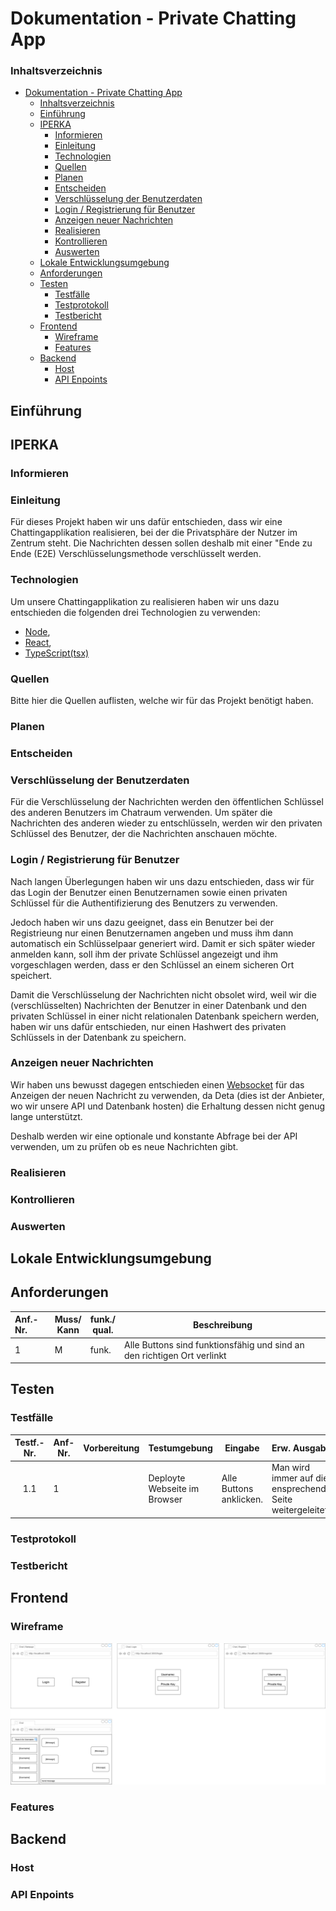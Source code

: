 # Dokumentation - Private Chatting App

### Inhaltsverzeichnis

- [Dokumentation - Private Chatting App](#dokumentation---private-chatting-app)
    - [Inhaltsverzeichnis](#inhaltsverzeichnis)
  - [Einführung](#einführung)
  - [IPERKA](#iperka)
    - [Informieren](#informieren)
    - [Einleitung](#einleitung)
    - [Technologien](#technologien)
    - [Quellen](#quellen)
    - [Planen](#planen)
    - [Entscheiden](#entscheiden)
    - [Verschlüsselung der Benutzerdaten](#verschlüsselung-der-benutzerdaten)
    - [Login / Registrierung für Benutzer](#login--registrierung-für-benutzer)
    - [Anzeigen neuer Nachrichten](#anzeigen-neuer-nachrichten)
    - [Realisieren](#realisieren)
    - [Kontrollieren](#kontrollieren)
    - [Auswerten](#auswerten)
  - [Lokale Entwicklungsumgebung](#lokale-entwicklungsumgebung)
  - [Anforderungen](#anforderungen)
  - [Testen](#testen)
    - [Testfälle](#testfälle)
    - [Testprotokoll](#testprotokoll)
    - [Testbericht](#testbericht)
  - [Frontend](#frontend)
    - [Wireframe](#wireframe)
    - [Features](#features)
  - [Backend](#backend)
    - [Host](#host)
    - [API Enpoints](#api-enpoints)

## Einführung

## IPERKA

### Informieren

### Einleitung

Für dieses Projekt haben wir uns dafür entschieden, dass wir eine Chattingapplikation realisieren, bei der die Privatsphäre der Nutzer im Zentrum steht. Die Nachrichten dessen sollen deshalb mit einer "Ende zu Ende (E2E) Verschlüsselungsmethode verschlüsselt werden.

### Technologien

Um unsere Chattingapplikation zu realisieren haben wir uns dazu entschieden die folgenden drei Technologien zu verwenden:

- [Node](https://nodejjs.org/en/about/),
- [React](https://reactjs.org),
- [TypeScript(tsx)](https://www.typescriptlang.org)

### Quellen

Bitte hier die Quellen auflisten, welche wir für das Projekt benötigt haben.

### Planen

### Entscheiden

### Verschlüsselung der Benutzerdaten

Für die Verschlüsselung der Nachrichten werden den öffentlichen Schlüssel des anderen Benutzers im Chatraum verwenden. Um später die Nachrichten des anderen wieder zu entschlüsseln, werden wir den privaten Schlüssel des Benutzer, der die Nachrichten anschauen möchte.

### Login / Registrierung für Benutzer

Nach langen Überlegungen haben wir uns dazu entschieden, dass wir für das Login der Benutzer einen Benutzernamen sowie einen privaten Schlüssel für die Authentifizierung des Benutzers zu verwenden.

Jedoch haben wir uns dazu geeignet, dass ein Benutzer bei der Registrieung nur einen Benutzernamen angeben und muss ihm dann automatisch ein Schlüsselpaar generiert wird. Damit er sich später wieder anmelden kann, soll ihm der private Schlüssel angezeigt und ihm vorgeschlagen werden, dass er den Schlüssel an einem sicheren Ort speichert.

Damit die Verschlüsselung der Nachrichten nicht obsolet wird, weil wir die (verschlüsselten) Nachrichten der Benutzer in einer Datenbank und den privaten Schlüssel in einer nicht relationalen Datenbank speichern werden, haben wir uns dafür entschieden, nur einen Hashwert des privaten Schlüssels in der Datenbank zu speichern.

### Anzeigen neuer Nachrichten

Wir haben uns bewusst dagegen entschieden einen [Websocket](https://de.wikipedia.org/wiki/WebSocket) für das Anzeigen der neuen Nachricht zu verwenden, da Deta (dies ist der Anbieter, wo wir unsere API und Datenbank hosten) die Erhaltung dessen nicht genug lange unterstützt.

Deshalb werden wir eine optionale und konstante Abfrage bei der API verwenden, um zu prüfen ob es neue Nachrichten gibt.

### Realisieren

### Kontrollieren

### Auswerten

## Lokale Entwicklungsumgebung

## Anforderungen

| Anf.-Nr. | Muss/<br />Kann | funk./<br />qual. | Beschreibung                                                            |
| :------- | --------------- | ----------------- | ----------------------------------------------------------------------- |
| 1        | M               | funk.             | Alle Buttons sind funktionsfähig und sind an den richtigen Ort verlinkt |

## Testen

### Testfälle

| Testf.-Nr. | Anf-Nr. | Vorbereitung | Testumgebung                 | Eingabe                 | Erw. Ausgabe                                              |
| :--------: | ------- | :----------- | ---------------------------- | ----------------------- | --------------------------------------------------------- |
|    1.1     | 1       |              | Deployte Webseite im Browser | Alle Buttons anklicken. | Man wird immer auf die ensprechende Seite weitergeleitet. |

### Testprotokoll

### Testbericht

## Frontend

### Wireframe

![Wireframe-Anzeige](./wireframe.png "Wireframe")

### Features

## Backend

### Host

### API Enpoints
